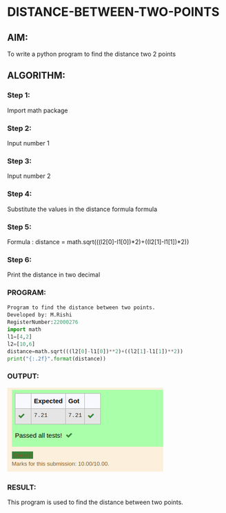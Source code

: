 # DISTANCE-BETWEEN-TWO-POINTS

## AIM:
To write a python program to find the distance two 2 points
## ALGORITHM:
### Step 1: 
Import math package
### Step 2: 
Input number 1
### Step 3: 
Input number 2
### Step 4: 
Substitute the values in the distance formula formula
### Step 5: 
Formula : distance = math.sqrt(((l2[0]-l1[0])*2)+((l2[1]-l1[1])*2))
### Step 6: 
Print the distance in two decimal

### PROGRAM:
```python
Program to find the distance between two points.
Developed by: M.Rishi
RegisterNumber:22000276
import math
l1=[4,2]
l2=[10,6]
distance=math.sqrt(((l2[0]-l1[0])**2)+((l2[1]-l1[1])**2))
print("{:.2f}".format(distance))
```


### OUTPUT:
![OUTPUT](/distance%20btw.png)


### RESULT:
This program is used to find the distance between two points.
